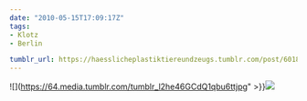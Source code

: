```yaml
---
date: "2010-05-15T17:09:17Z"
tags:
- Klotz
- Berlin

tumblr_url: https://haesslicheplastiktiereundzeugs.tumblr.com/post/601875054
---
```

![](https://64.media.tumblr.com/tumblr_l2he46GCdQ1qbu6ttjpg" >}}![](https://64.media.tumblr.com/tumblr_l2he4k3wHS1qbu6tt.jpg)

